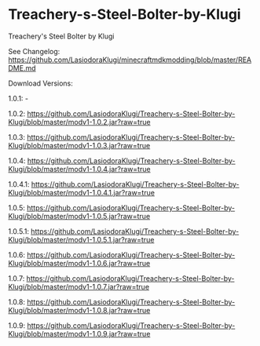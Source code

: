 # Treachery-s-Steel-Bolter-by-Klugi
Treachery's Steel Bolter by Klugi

See Changelog: https://github.com/LasiodoraKlugi/minecraftmdkmodding/blob/master/README.md


Download Versions:

1.0.1: -

1.0.2: https://github.com/LasiodoraKlugi/Treachery-s-Steel-Bolter-by-Klugi/blob/master/modv1-1.0.2.jar?raw=true

1.0.3: https://github.com/LasiodoraKlugi/Treachery-s-Steel-Bolter-by-Klugi/blob/master/modv1-1.0.3.jar?raw=true

1.0.4: https://github.com/LasiodoraKlugi/Treachery-s-Steel-Bolter-by-Klugi/blob/master/modv1-1.0.4.jar?raw=true

1.0.4.1: https://github.com/LasiodoraKlugi/Treachery-s-Steel-Bolter-by-Klugi/blob/master/modv1-1.0.4.1.jar?raw=true

1.0.5: https://github.com/LasiodoraKlugi/Treachery-s-Steel-Bolter-by-Klugi/blob/master/modv1-1.0.5.jar?raw=true

1.0.5.1: https://github.com/LasiodoraKlugi/Treachery-s-Steel-Bolter-by-Klugi/blob/master/modv1-1.0.5.1.jar?raw=true

1.0.6: https://github.com/LasiodoraKlugi/Treachery-s-Steel-Bolter-by-Klugi/blob/master/modv1-1.0.6.jar?raw=true

1.0.7: https://github.com/LasiodoraKlugi/Treachery-s-Steel-Bolter-by-Klugi/blob/master/modv1-1.0.7.jar?raw=true

1.0.8: https://github.com/LasiodoraKlugi/Treachery-s-Steel-Bolter-by-Klugi/blob/master/modv1-1.0.8.jar?raw=true

1.0.9: https://github.com/LasiodoraKlugi/Treachery-s-Steel-Bolter-by-Klugi/blob/master/modv1-1.0.9.jar?raw=true
